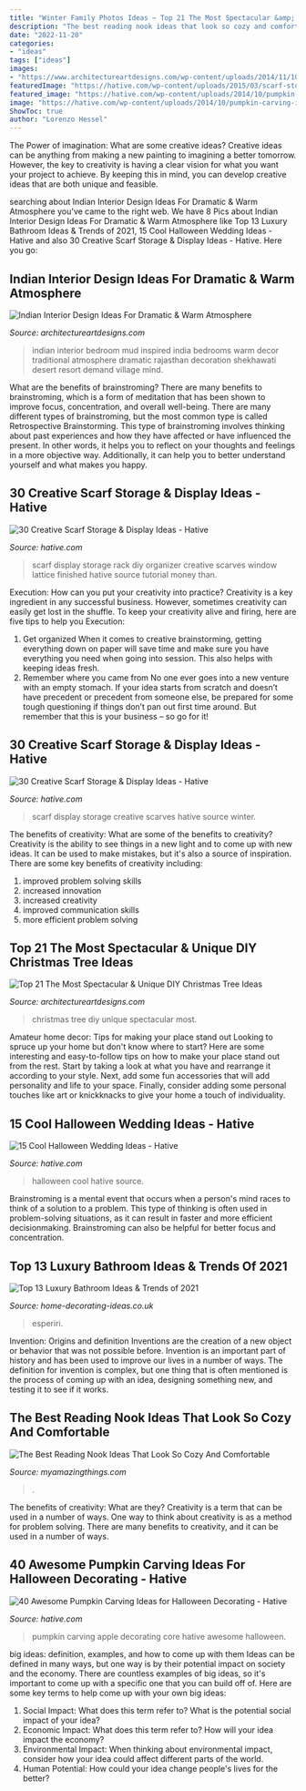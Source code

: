 ```yaml
---
title: "Winter Family Photos Ideas ~ Top 21 The Most Spectacular &amp; Unique Diy Christmas Tree Ideas"
description: "The best reading nook ideas that look so cozy and comfortable"
date: "2022-11-20"
categories:
- "ideas"
tags: ["ideas"]
images:
- "https://www.architectureartdesigns.com/wp-content/uploads/2014/11/1037.jpg"
featuredImage: "https://hative.com/wp-content/uploads/2015/03/scarf-storage-ideas/3-creative-scarf-storage-and-display-ideas.jpg"
featured_image: "https://hative.com/wp-content/uploads/2014/10/pumpkin-carving-ideas/37-apple-core.jpg"
image: "https://hative.com/wp-content/uploads/2014/10/pumpkin-carving-ideas/37-apple-core.jpg"
ShowToc: true
author: "Lorenzo Hessel"
---
```



The Power of imagination: What are some creative ideas?
Creative ideas can be anything from making a new painting to imagining a better tomorrow. However, the key to creativity is having a clear vision for what you want your project to achieve. By keeping this in mind, you can develop creative ideas that are both unique and feasible.

	

		
searching about Indian Interior Design Ideas For Dramatic &amp; Warm Atmosphere you've came to the right web. We have 8 Pics about Indian Interior Design Ideas For Dramatic &amp; Warm Atmosphere like Top 13 Luxury Bathroom Ideas &amp; Trends of 2021, 15 Cool Halloween Wedding Ideas - Hative and also 30 Creative Scarf Storage &amp; Display Ideas - Hative. Here you go:
		
    
## Indian Interior Design Ideas For Dramatic &amp; Warm Atmosphere

<img loading=lazy src="https://www.architectureartdesigns.com/wp-content/uploads/2015/02/1137-630x472.jpg" onerror="this.onerror=null;this.src='https://tse4.mm.bing.net/th?id=OIP.qzw-po5KVhWBZn-8sRq2tgHaFj&amp;pid=15.1';" alt="Indian Interior Design Ideas For Dramatic &amp; Warm Atmosphere">

_Source: architectureartdesigns.com_

>indian interior bedroom mud inspired india bedrooms warm decor traditional atmosphere dramatic rajasthan decoration shekhawati desert resort demand village mind. 

	

What are the benefits of brainstroming?
There are many benefits to brainstroming, which is a form of meditation that has been shown to improve focus, concentration, and overall well-being. There are many different types of brainstroming, but the most common type is called Retrospective Brainstorming. This type of brainstroming involves thinking about past experiences and how they have affected or have influenced the present. In other words, it helps you to reflect on your thoughts and feelings in a more objective way. Additionally, it can help you to better understand yourself and what makes you happy.

    
## 30 Creative Scarf Storage &amp; Display Ideas - Hative

<img loading=lazy src="https://hative.com/wp-content/uploads/2015/03/scarf-storage-ideas/3-creative-scarf-storage-and-display-ideas.jpg" onerror="this.onerror=null;this.src='https://tse2.mm.bing.net/th?id=OIP.hT7q06pvTF_xYInWGKWLnQHaHa&amp;pid=15.1';" alt="30 Creative Scarf Storage &amp; Display Ideas - Hative">

_Source: hative.com_

>scarf display storage rack diy organizer creative scarves window lattice finished hative source tutorial money than. 

	

Execution: How can you put your creativity into practice?
Creativity is a key ingredient in any successful business. However, sometimes creativity can easily get lost in the shuffle. To keep your creativity alive and firing, here are five tips to help you Execution:
1. Get organized
When it comes to creative brainstorming, getting everything down on paper will save time and make sure you have everything you need when going into session. This also helps with keeping ideas fresh.
2. Remember where you came from
No one ever goes into a new venture with an empty stomach. If your idea starts from scratch and doesn’t have precedent or precedent from someone else, be prepared for some tough questioning if things don’t pan out first time around. But remember that this is your business – so go for it!

    
## 30 Creative Scarf Storage &amp; Display Ideas - Hative

<img loading=lazy src="https://hative.com/wp-content/uploads/2015/03/scarf-storage-ideas/2-creative-scarf-storage-and-display-ideas.jpg" onerror="this.onerror=null;this.src='https://tse4.mm.bing.net/th?id=OIP.yvz3tFxMJWkEKHAW3axWyQHaLF&amp;pid=15.1';" alt="30 Creative Scarf Storage &amp; Display Ideas - Hative">

_Source: hative.com_

>scarf display storage creative scarves hative source winter. 

	

The benefits of creativity: What are some of the benefits to creativity?
Creativity is the ability to see things in a new light and to come up with new ideas. It can be used to make mistakes, but it's also a source of inspiration. There are some key benefits of creativity including: 
1. improved problem solving skills 
2. increased innovation 
3. increased creativity 
4. improved communication skills 
5. more efficient problem solving 

    
## Top 21 The Most Spectacular &amp; Unique DIY Christmas Tree Ideas

<img loading=lazy src="https://www.architectureartdesigns.com/wp-content/uploads/2014/11/1037.jpg" onerror="this.onerror=null;this.src='https://tse2.mm.bing.net/th?id=OIP.xqn6K-iiJXqObd467olh_QAAAA&amp;pid=15.1';" alt="Top 21 The Most Spectacular &amp; Unique DIY Christmas Tree Ideas">

_Source: architectureartdesigns.com_

>christmas tree diy unique spectacular most. 

	

Amateur home decor: Tips for making your place stand out
Looking to spruce up your home but don't know where to start? Here are some interesting and easy-to-follow tips on how to make your place stand out from the rest. Start by taking a look at what you have and rearrange it according to your style. Next, add some fun accessories that will add personality and life to your space. Finally, consider adding some personal touches like art or knickknacks to give your home a touch of individuality.

    
## 15 Cool Halloween Wedding Ideas - Hative

<img loading=lazy src="https://hative.com/wp-content/uploads/2014/10/halloween-wedding-ideas/5-cool-halloween-wedding-ideas.jpg" onerror="this.onerror=null;this.src='https://tse1.mm.bing.net/th?id=OIP.QB6NOaPIw_9Ljr0tQzLiawHaKY&amp;pid=15.1';" alt="15 Cool Halloween Wedding Ideas - Hative">

_Source: hative.com_

>halloween cool hative source. 

	

Brainstroming is a mental event that occurs when a person's mind races to think of a solution to a problem. This type of thinking is often used in problem-solving situations, as it can result in faster and more efficient decisionmaking. Brainstroming can also be helpful for better focus and concentration.

    
## Top 13 Luxury Bathroom Ideas &amp; Trends Of 2021

<img loading=lazy src="http://home-decorating-ideas.co.uk/wp-content/uploads/2020/11/luxury-bathroom-ideas-8.jpg" onerror="this.onerror=null;this.src='https://tse4.mm.bing.net/th?id=OIP._VELpq6zElG6EOQ4WGf9fQHaLH&amp;pid=15.1';" alt="Top 13 Luxury Bathroom Ideas &amp; Trends of 2021">

_Source: home-decorating-ideas.co.uk_

>esperiri. 

	

Invention: Origins and definition
Inventions are the creation of a new object or behavior that was not possible before. Invention is an important part of history and has been used to improve our lives in a number of ways. The definition for invention is complex, but one thing that is often mentioned is the process of coming up with an idea, designing something new, and testing it to see if it works.

    
## The Best Reading Nook Ideas That Look So Cozy And Comfortable

<img loading=lazy src="https://myamazingthings.com/wp-content/uploads/2017/08/reading-nook-5.jpg" onerror="this.onerror=null;this.src='https://tse1.mm.bing.net/th?id=OIP.H9MoPAJQ0_y2XDG5VspK_AHaLH&amp;pid=15.1';" alt="The Best Reading Nook Ideas That Look So Cozy And Comfortable">

_Source: myamazingthings.com_

>. 

	

The benefits of creativity: What are they?
Creativity is a term that can be used in a number of ways. One way to think about creativity is as a method for problem solving. There are many benefits to creativity, and it can be used in a number of ways.

    
## 40 Awesome Pumpkin Carving Ideas For Halloween Decorating - Hative

<img loading=lazy src="https://hative.com/wp-content/uploads/2014/10/pumpkin-carving-ideas/37-apple-core.jpg" onerror="this.onerror=null;this.src='https://tse2.mm.bing.net/th?id=OIP.xsi2bWOoFnhwn9wWYW99zwHaLL&amp;pid=15.1';" alt="40 Awesome Pumpkin Carving Ideas for Halloween Decorating - Hative">

_Source: hative.com_

>pumpkin carving apple decorating core hative awesome halloween. 

	

big ideas: definition, examples, and how to come up with them
Ideas can be defined in many ways, but one way is by their potential impact on society and the economy. There are countless examples of big ideas, so it's important to come up with a specific one that you can build off of. Here are some key terms to help come up with your own big ideas:
1. Social Impact: What does this term refer to? What is the potential social impact of your idea?  
2. Economic Impact: What does this term refer to? How will your idea impact the economy?  
3. Environmental Impact: When thinking about environmental impact, consider how your idea could affect different parts of the world. 
4. Human Potential: How could your idea change people's lives for the better?

